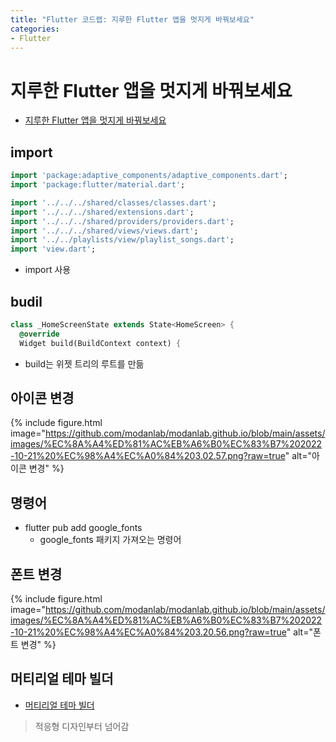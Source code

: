 ```yaml
---
title: "Flutter 코드랩: 지루한 Flutter 앱을 멋지게 바꿔보세요"
categories:
- Flutter
---
```


# 지루한 Flutter 앱을 멋지게 바꿔보세요

- [지루한 Flutter 앱을 멋지게 바꿔보세요](https://codelabs.developers.google.com/codelabs/flutter-boring-to-beautiful?hl=ko#0)


## import

```dart
import 'package:adaptive_components/adaptive_components.dart';
import 'package:flutter/material.dart';

import '../../../shared/classes/classes.dart';
import '../../../shared/extensions.dart';
import '../../../shared/providers/providers.dart';
import '../../../shared/views/views.dart';
import '../../playlists/view/playlist_songs.dart';
import 'view.dart';
```

- import 사용

## budil

```dart
class _HomeScreenState extends State<HomeScreen> {
  @override
  Widget build(BuildContext context) {
```

- build는 위젯 트리의 루트를 만듦

## 아이콘 변경

{% include figure.html image="https://github.com/modanlab/modanlab.github.io/blob/main/assets/images/%EC%8A%A4%ED%81%AC%EB%A6%B0%EC%83%B7%202022-10-21%20%EC%98%A4%EC%A0%84%203.02.57.png?raw=true" alt="아이콘 변경" %}


## 명령어

- flutter pub add google_fonts
  - google_fonts 패키지 가져오는 명령어

## 폰트 변경

{% include figure.html image="https://github.com/modanlab/modanlab.github.io/blob/main/assets/images/%EC%8A%A4%ED%81%AC%EB%A6%B0%EC%83%B7%202022-10-21%20%EC%98%A4%EC%A0%84%203.20.56.png?raw=true" alt="폰트 변경" %}

## 머티리얼 테마 빌더

- [머티리얼 테마 빌더](https://m3.material.io/theme-builder#/dynamic)

> 적응형 디자인부터 넘어감